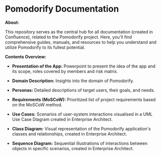 # Pomodorify Documentation
**About:**

This repository serves as the central hub for all documentation (created in Confluence), related to the Pomodorify project. Here, you'll find comprehensive guides, manuals, and resources to help you understand and utilize Pomodorify to its fullest potential.

**Contents Overview:**
- **Presentation of the App:** Powerpoint to present the idea of the app and its scope, roles covered by members and risk matrix.

- **Domain Description:** Insights into the domain of Pomodorify.
  
- **Personas:** Detailed descriptions of target users, their goals, and needs.

- **Requirements (MoSCoW):** Prioritized list of project requirements based on the MoSCoW method.

- **Use Cases:** Scenarios of user-system interactions visualised in a UML Use Case Diagram created in Enterprise Architect.

- **Class Diagram:** Visual representation of the Pomodorify application's classes and relationships, created in Enterprise Architect.

- **Sequence Diagram:** Sequential illustrations of interactions between objects in specific scenarios, created in Enterprise Architect.
